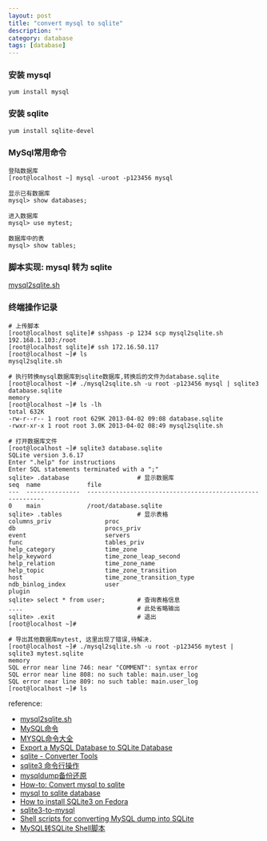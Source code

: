 ```yaml
---
layout: post
title: "convert mysql to sqlite"
description: ""
category: database
tags: [database]
---
```


### 安装 mysql
	yum install mysql

### 安装 sqlite
	yum install sqlite-devel

### MySql常用命令

	登陆数据库
	[root@localhost ~] mysql -uroot -p123456 mysql

	显示已有数据库
	mysql> show databases;
	 
	进入数据库
	mysql> use mytest;
	 
	数据库中的表
	mysql> show tables;


### 脚本实现: mysql 转为 sqlite  
[mysql2sqlite.sh](https://gist.github.com/esperlu/943776/)

### 终端操作记录
	# 上传脚本
	[root@localhost sqlite]# sshpass -p 1234 scp mysql2sqlite.sh 192.168.1.103:/root
	[root@localhost sqlite]# ssh 172.16.50.117
	[root@localhost ~]# ls
	mysql2sqlite.sh

	# 执行转换mysql数据库到sqlite数据库,转换后的文件为database.sqlite
	[root@localhost ~]# ./mysql2sqlite.sh -u root -p123456 mysql | sqlite3 database.sqlite
	memory
	[root@localhost ~]# ls -lh
	total 632K
	-rw-r--r-- 1 root root 629K 2013-04-02 09:08 database.sqlite
	-rwxr-xr-x 1 root root 3.0K 2013-04-02 08:49 mysql2sqlite.sh

	# 打开数据库文件
	[root@localhost ~]# sqlite3 database.sqlite  
	SQLite version 3.6.17
	Enter ".help" for instructions
	Enter SQL statements terminated with a ";"
	sqlite> .database                   # 显示数据库
	seq  name             file                                                      
	---  ---------------  ----------------------------------------------------------
	0    main             /root/database.sqlite                                     
	sqlite> .tables                     # 显示表格
	columns_priv               proc                     
	db                         procs_priv               
	event                      servers                  
	func                       tables_priv              
	help_category              time_zone                
	help_keyword               time_zone_leap_second    
	help_relation              time_zone_name           
	help_topic                 time_zone_transition     
	host                       time_zone_transition_type
	ndb_binlog_index           user                     
	plugin                   
	sqlite> select * from user;         # 查询表格信息
	....                                # 此处省略输出
	sqlite> .exit                       # 退出
	[root@localhost ~]#

	# 导出其他数据库mytest, 这里出现了错误,待解决.
	[root@localhost ~]# ./mysql2sqlite.sh -u root -p123456 mytest | sqlite3 mytest.sqlite
	memory
	SQL error near line 746: near "COMMENT": syntax error
	SQL error near line 808: no such table: main.user_log
	SQL error near line 809: no such table: main.user_log
	[root@localhost ~]# ls

reference:
* [mysql2sqlite.sh](https://gist.github.com/esperlu/943776/)
* [MySQL命令](http://my.oschina.net/chunquedong/blog/25913)
* [MYSQL命令大全](http://my.oschina.net/ncu033/blog/103540)
* [Export a MySQL Database to SQLite Database](http://stackoverflow.com/questions/5164033/export-a-mysql-database-to-sqlite-database)
* [sqlite - Converter Tools](http://www.sqlite.org/cvstrac/wiki?p=ConverterTools)
* [sqlite3 命令行操作](www.cnblogs.com/lwm-1988/archive/2011/08/20/2147573.html)
* [mysqldump备份还原](www.cnblogs.com/zeroone/archive/2010/05/11/1732834.html) 
* [How-to: Convert mysql to sqlite](http://www.jbip.net/content/how-convert-mysql-sqlite)
* [mysql to sqlite database](http://blog.sina.com.cn/s/blog_a9ec688101019m8i.html)
* [How to install SQLite3 on Fedora](http://radicallyrails.blogspot.com/2011/05/how-to-install-sqlite3-on-fedora.html)
* [sqlite3-to-mysql](https://github.com/athlite/sqlite3-to-mysql/blob/master/sqlite3-to-mysql)
* [Shell scripts for converting MySQL dump into SQLite](www.stat.berkeley.edu/~statcur/Workshop2/Assignments/Baseball/instructions.html)
* [MySQL转SQLite Shell脚本](http://mifunny.info/convert-mysql-to-sqlite-script-330.html)
